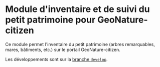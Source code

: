 # Module d'inventaire et de suivi du petit patrimoine pour GeoNature-citizen

Ce module permet l'inventaire du petit patrimoine (arbres remarquables, mares, bâtiments, etc.) sur le portail GeoNature-citizen.

Les développements sont sur la [branche `develop`](https://github.com/LPOAgirPourLaBiodiversite/gnc_sites/tree/develop).
